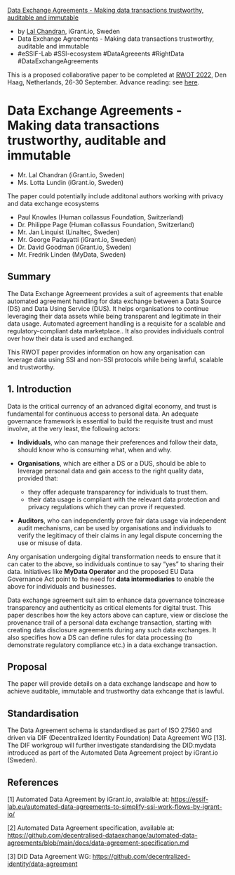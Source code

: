 [Data Exchange Agreements - Making data transactions trustworthy, auditable and immutable](./dexa-automating-lawfulness-to-data-tranactions.md)

   * by [Lal Chandran](mailto:lal@igrant.io), iGrant.io, Sweden
   * Data Exchange Agreements - Making data transactions trustworthy, auditable and immutable
   * #eSSIF-Lab #SSI-ecosystem #DataAgreeents #RightData #DataExchangeAgreements


This is a proposed collaborative paper to be completed at [RWOT 2022](https://rwot11.eventbrite.com/), Den Haag, Netherlands, 26-30 September. Advance reading: see [here](https://github.com/WebOfTrustInfo/rwot11-the-hague/tree/master/advance-readings).


# Data Exchange Agreements - Making data transactions trustworthy, auditable and immutable

- Mr. Lal Chandran (iGrant.io, Sweden)
- Ms. Lotta Lundin (iGrant.io, Sweden)

The paper could potentially include additonal authors working with privacy and data exchange ecosystems

- Paul Knowles (Human collassus Foundation, Switzerland)
- Dr. Philippe Page (Human collassus Foundation, Switzerland)
- Mr. Jan Linquist (Linaltec, Sweden)
- Mr. George Padayatti (iGrant.io, Sweden) 
- Dr. David Goodman (iGrant.io, Sweden)
- Mr. Fredrik Linden (MyData, Sweden)

## Summary

The Data Exchange Agreemeent provides a suit of agreements that enable automated agreement handling for data exchange between a Data Source (DS) and Data Using Service (DUS). It helps organisations to continue leveraging their data assets while being transparent and legitimate in their data usage. Automated agreement handling is a requisite for a scalable and regulatory-compliant data marketplace.. It also provides individuals control over how their data is used and exchanged.

This RWOT paper provides information on how any organisation can leverage data using SSI and non-SSI protocols while being lawful, scalable and trustworthy.

## 1. Introduction

Data is the ​critical currency of an advanced digital economy, and trust is fundamental for continuous access to personal data. An adequate governance framework is essential to build the requisite trust and must involve, at the very least, the following actors:

- **Individuals**, who can manage their preferences and follow their data, should know who is consuming what, when and why.

- **Organisations**, which are either a DS or a DUS, should be able to leverage personal data and gain access to the right quality data, provided that:

   - they offer adequate transparency for individuals to trust them.
   - their data usage is compliant with the relevant data protection and privacy regulations which they can prove if requested.

- **Auditors**, who can independently prove fair data usage via independent audit mechanisms, can be used by organisations and individuals to ​verify the legitimacy of their claims in any legal dispute concerning the use or misuse of data.

Any organisation undergoing digital transformation needs to ensure that it can cater to the above, so individuals continue to say “yes” to sharing their data. Initiatives like **MyData Operator** and the proposed EU Data Governance Act point to the need for **data intermediaries** ​to enable the above for individuals and businesses.

Data exchange agreement suit aim to enhance data governance to ​increase transparency and authenticity as ​critical elements for digital trust. This paper describes how the key actors above can capture, view or disclose the provenance trail of a personal data exchange transaction​,​ starting with ​creating data disclosure agreements during any such data exchanges. It also specifies how a DS can define rules for data processing (to demonstrate regulatory compliance etc.) in a data exchange transaction.

## Proposal

The paper will provide details on a data exchange landscape and how to achieve auditable, immutable and trustworthy data exhcange that is lawful. 


## Standardisation

The Data Agreement schema is standardised as part of ISO 27560 and driven via DIF (Decentralized Identity Foundation) Data Agreement WG [13]. The DIF workgroup will further investigate standardising the DID:mydata introduced as part of the Automated Data Agreement project by iGrant.io (Sweden).

## References

[1] Automated Data Agreement by iGrant.io, avaialble at: https://essif-lab.eu/automated-data-agreements-to-simplify-ssi-work-flows-by-igrant-io/

[2] Automated Data Agreement specification, available at: https://github.com/decentralised-dataexchange/automated-data-agreements/blob/main/docs/data-agreement-specification.md

[3] DID Data Agreement WG: https://github.com/decentralized-identity/data-agreement
